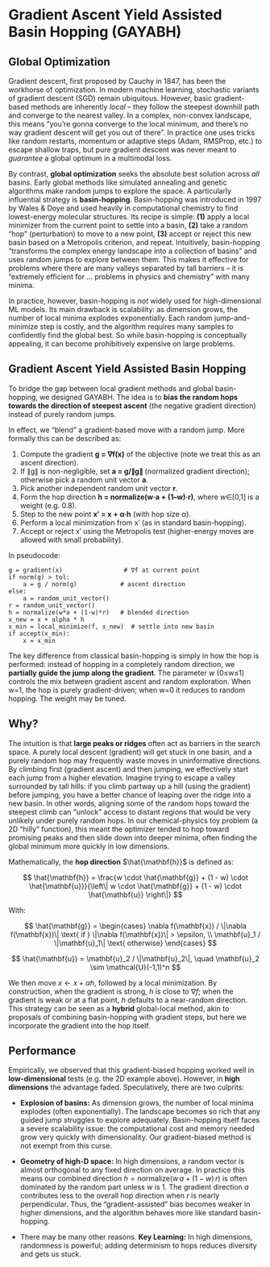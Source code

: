 # Gradient Ascent Yield Assisted Basin Hopping (GAYABH)

## Global Optimization
Gradient descent, first proposed by Cauchy in 1847, has been the workhorse of optimization.  In modern machine learning, stochastic variants of gradient descent (SGD) remain ubiquitous.  However, basic gradient-based methods are inherently *local* – they follow the steepest downhill path and converge to the nearest valley.  In a complex, non-convex landscape, this means “you’re gonna converge to the local minimum, and there’s no way gradient descent will get you out of there”.  In practice one uses tricks like random restarts, momentum or adaptive steps (Adam, RMSProp, etc.) to escape shallow traps, but pure gradient descent was never meant to *guarantee* a global optimum in a multimodal loss.

By contrast, **global optimization** seeks the absolute best solution across *all* basins.  Early global methods like simulated annealing and genetic algorithms make random jumps to explore the space.  A particularly influential strategy is **basin-hopping**.  Basin-hopping was introduced in 1997 by Wales & Doye and used heavily in computational chemistry to find lowest-energy molecular structures.  Its recipe is simple: **(1)** apply a local minimizer from the current point to settle into a basin, **(2)** take a random “hop” (perturbation) to move to a new point, **(3)** accept or reject this new basin based on a Metropolis criterion, and repeat.  Intuitively, basin-hopping “transforms the complex energy landscape into a collection of basins” and uses random jumps to explore between them.  This makes it effective for problems where there are many valleys separated by tall barriers – it is “extremely efficient for … problems in physics and chemistry” with many minima.

In practice, however, basin-hopping is *not* widely used for high-dimensional ML models.  Its main drawback is scalability: as dimension grows, the number of local minima explodes exponentially.  Each random jump-and-minimize step is costly, and the algorithm requires many samples to confidently find the global best.  So while basin-hopping is conceptually appealing, it can become prohibitively expensive on large problems.

## Gradient Ascent Yield Assisted Basin Hopping

To bridge the gap between local gradient methods and global basin-hopping, we designed GAYABH.  The idea is to **bias the random hops towards the direction of steepest ascent** (the negative gradient direction) instead of purely random jumps. 

In effect, we “blend” a gradient-based move with a random jump. More formally this can be described as:

1. Compute the gradient **g = ∇f(x)** of the objective (note we treat this as an ascent direction).
2. If ∥g∥ is non-negligible, set **a = g/∥g∥** (normalized gradient direction); otherwise pick a random unit vector **a**.
3. Pick another independent random unit vector **r**.
4. Form the hop direction **h = normalize(w·a + (1–w)·r)**, where *w*∈\[0,1] is a weight (e.g. 0.8).
5. Step to the new point **x′ = x + α·h** (with hop size α).
6. Perform a local minimization from x′ (as in standard basin-hopping).
7. Accept or reject x′ using the Metropolis test (higher-energy moves are allowed with small probability).

In pseudocode:

```
g = gradient(x)                 # ∇f at current point
if norm(g) > tol:
    a = g / norm(g)            # ascent direction
else:
    a = random_unit_vector()
r = random_unit_vector()
h = normalize(w*a + (1-w)*r)   # blended direction
x_new = x + alpha * h
x_min = local_minimize(f, x_new)  # settle into new basin
if accept(x_min): 
    x = x_min
```

The key difference from classical basin-hopping is simply in how the hop is performed: instead of hopping in a completely random direction, we **partially guide the jump along the gradient**. The parameter *w* (0≤w≤1) controls the mix between gradient ascent and random exploration.  When w=1, the hop is purely gradient-driven; when w=0 it reduces to random hopping. The weight may be tuned.

## Why?

The intuition is that **large peaks or ridges** often act as barriers in the search space.  A purely local descent (gradient) will get stuck in one basin, and a purely random hop may frequently waste moves in uninformative directions.  By climbing first (gradient ascent) and then jumping, we effectively start each jump from a higher elevation.  Imagine trying to escape a valley surrounded by tall hills: if you climb partway up a hill (using the gradient) before jumping, you have a better chance of leaping over the ridge into a new basin.  In other words, aligning some of the random hops toward the steepest climb can “unlock” access to distant regions that would be very unlikely under purely random hops.  In our chemical-physics toy problem (a 2D “hilly” function), this meant the optimizer tended to hop toward promising peaks and then slide down into deeper minima, often finding the global minimum more quickly in low dimensions.

Mathematically, the **hop direction** $\hat{\mathbf{h}}$ is defined as:  

$$
\hat{\mathbf{h}} = \frac{w \cdot \hat{\mathbf{g}} + (1 - w) \cdot \hat{\mathbf{u}}}{\left\| w \cdot \hat{\mathbf{g}} + (1 - w) \cdot \hat{\mathbf{u}} \right\|}
$$

With:  

$$
\hat{\mathbf{g}} =
\begin{cases} 
\nabla f(\mathbf{x}) / \|\nabla f(\mathbf{x})\| \text{ if } \|\nabla f(\mathbf{x})\| > \epsilon, \\
\mathbf{u}_1 / \|\mathbf{u}_1\| \text{ otherwise}
\end{cases}
$$

$$
\hat{\mathbf{u}} = \mathbf{u}_2 / \|\mathbf{u}_2\|, \quad \mathbf{u}_2 \sim \mathcal{U}(-1,1)^n
$$

We then move $x \leftarrow x + \alpha h$, followed by a local minimization.  By construction, when the gradient is strong, $h$ is close to $\nabla f$; when the gradient is weak or at a flat point, $h$ defaults to a near-random direction.  This strategy can be seen as a **hybrid** global-local method, akin to proposals of combining basin-hopping with gradient steps, but here we incorporate the gradient into the hop itself.

## Performance

Empirically, we observed that this gradient-biased hopping worked well in **low-dimensional** tests (e.g. the 2D example above). However, in **high dimensions** the advantage faded.  Speculatively, there are two culprits:

* **Explosion of basins:** As dimension grows, the number of local minima explodes (often exponentially).  The landscape becomes so rich that any guided jump struggles to explore adequately.  Basin-hopping itself faces a severe scalability issue: the computational cost and memory needed grow very quickly with dimensionality.  Our gradient-biased method is not exempt from this curse.

* **Geometry of high-D space:** In high dimensions, a random vector is almost orthogonal to any fixed direction on average.  In practice this means our combined direction $h = \mathrm{normalize}(w\,a + (1-w)\,r)$ is often dominated by the random part unless $w$ is 1.  The gradient direction $a$ contributes less to the overall hop direction when $r$ is nearly perpendicular.  Thus, the “gradient-assisted” bias becomes weaker in higher dimensions, and the algorithm behaves more like standard basin-hopping.

* There may be many other reasons. **Key Learning:** In high dimensions, randomness is powerful; adding determinism to hops reduces diversity and gets us stuck.
